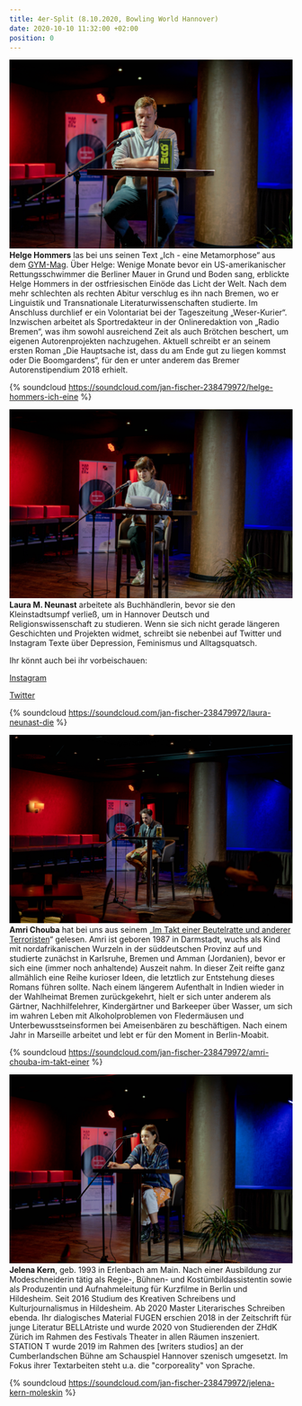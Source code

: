 ```yaml
---
title: 4er-Split (8.10.2020, Bowling World Hannover)
date: 2020-10-10 11:32:00 +02:00
position: 0
---
```


![DSC04662.jpg](/uploads/DSC04662.jpg)**Helge Hommers** las bei uns seinen Text „Ich - eine Metamorphose“ aus dem [GYM-Mag](http://gym-magazin.de/). Über Helge: Wenige Monate bevor ein US-amerikanischer Rettungsschwimmer die Berliner Mauer in Grund und Boden sang, erblickte Helge Hommers in der ostfriesischen Einöde das Licht der Welt. Nach dem mehr schlechten als rechten Abitur verschlug es ihn nach Bremen, wo er Linguistik und Transnationale Literaturwissenschaften studierte. Im Anschluss durchlief er ein Volontariat bei der Tageszeitung „Weser-Kurier“. Inzwischen arbeitet als Sportredakteur in der Onlineredaktion von „Radio Bremen“, was ihm sowohl ausreichend Zeit als auch Brötchen beschert, um eigenen Autorenprojekten nachzugehen. Aktuell schreibt er an seinem ersten Roman „Die Hauptsache ist, dass du am Ende gut zu liegen kommst oder Die Boomgardens“, für den er unter anderem das Bremer Autorenstipendium 2018 erhielt.

{% soundcloud https://soundcloud.com/jan-fischer-238479972/helge-hommers-ich-eine %}

![DSC04680.jpg](/uploads/DSC04680.jpg)**Laura M. Neunast** arbeitete als Buchhändlerin, bevor sie den Kleinstadtsumpf verließ, um in Hannover Deutsch und Religionswissenschaft zu studieren. Wenn sie sich nicht gerade längeren Geschichten und Projekten widmet, schreibt sie nebenbei auf Twitter und Instagram Texte über Depression, Feminismus und Alltagsquatsch. 

Ihr könnt auch bei ihr vorbeischauen: 

[Instagram](https://www.instagram.com/komodowaranin)

[Twitter](https://www.instagram.com/komodowaranin)

{% soundcloud https://soundcloud.com/jan-fischer-238479972/laura-neunast-die %}

![DSC04698.jpg](/uploads/DSC04698.jpg)**Amri Chouba** hat bei uns aus seinem „[Im Takt einer Beutelratte und anderer Terroristen](https://www.lovelybooks.de/autor/Amri-Chouba/Im-Takt-einer-Beutelratte-2696772877-w/)“  gelesen. Amri ist geboren 1987 in Darmstadt, wuchs als Kind mit nordafrikanischen Wurzeln in der süddeutschen Provinz auf und studierte zunächst in Karlsruhe, Bremen und Amman (Jordanien), bevor er sich eine (immer noch anhaltende) Auszeit nahm. In dieser Zeit reifte ganz allmählich eine Reihe kurioser Ideen, die letztlich zur Entstehung dieses Romans führen sollte. Nach einem längerem Aufenthalt in Indien wieder in der Wahlheimat Bremen zurückgekehrt, hielt er sich unter anderem als Gärtner, Nachhilfelehrer, Kindergärtner und Barkeeper über Wasser, um sich im wahren Leben mit Alkoholproblemen von Fledermäusen und Unterbewusstseinsformen bei Ameisenbären zu beschäftigen. Nach einem Jahr in Marseille arbeitet und lebt er für den Moment in Berlin-Moabit.

{% soundcloud https://soundcloud.com/jan-fischer-238479972/amri-chouba-im-takt-einer %}

![DSC04719.jpg](/uploads/DSC04719.jpg)**Jelena Kern**, geb. 1993 in Erlenbach am Main. Nach einer Ausbildung zur Modeschneiderin tätig als Regie-, Bühnen- und Kostümbildassistentin sowie als Produzentin und Aufnahmeleitung für Kurzfilme in Berlin und Hildesheim. Seit 2016 Studium des Kreativen Schreibens und Kulturjournalismus in Hildesheim. Ab 2020 Master Literarisches Schreiben ebenda. Ihr dialogisches Material FUGEN erschien 2018 in der Zeitschrift für junge Literatur BELLAtriste und wurde 2020 von Studierenden der ZHdK Zürich im Rahmen des Festivals Theater in allen Räumen inszeniert. STATION T wurde 2019 im Rahmen des \[writers studios\] an der Cumberlandschen Bühne am Schauspiel Hannover szenisch umgesetzt. Im Fokus ihrer Textarbeiten steht u.a. die "corporeality" von Sprache.

{% soundcloud https://soundcloud.com/jan-fischer-238479972/jelena-kern-moleskin %}